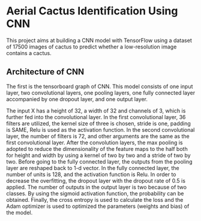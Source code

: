 # Aerial Cactus Identification Using CNN

This project aims at building a CNN model with TensorFlow using a dataset of 17500 images of cactus to predict whether a low-resolution image contains a cactus. 

## Architecture of CNN

The first is the tensorboard graph of CNN. This model consists of one input layer, two convolutional layers, one pooling layers, one fully connected layer accompanied by one dropout layer, and one output layer. 

The input X has a height of 32, a width of 32 and channels of 3, which is further fed into the convolutional layer. In the first convolutional layer, 36 filters are utilized, the kernel size of three is chosen, stride is one, padding is SAME, Relu is used as the activation function. In the second convolutional layer, the number of filters is 72, and other arguments are the same as the first convolutional layer. After the convolution layers, the max pooling is adopted to reduce the dimensionality of the feature maps to the half both for height and width by using a kernel of two by two and a stride of two by two. Before going to the fully connected layer, the outputs from the pooling layer are reshaped back to 1-d vector. In the fully connected layer, the number of units is 128, and the activation function is Relu. In order to decrease the overfitting, the dropout layer with the dropout rate of 0.5 is applied. The number of outputs in the output layer is two because of two classes. By using the sigmoid activation function, the probability can be obtained. Finally, the cross entropy is used to calculate the loss and the Adam optimizer is used to optimized the parameters (weights and bias) of the model. 





